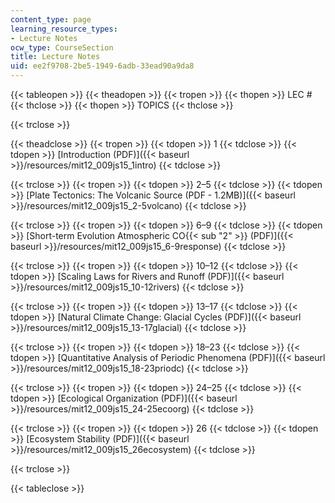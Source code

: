 ```yaml
---
content_type: page
learning_resource_types:
- Lecture Notes
ocw_type: CourseSection
title: Lecture Notes
uid: ee2f9708-2be5-1949-6adb-33ead90a9da8
---
```


{{< tableopen >}}
{{< theadopen >}}
{{< tropen >}}
{{< thopen >}}
LEC #
{{< thclose >}}
{{< thopen >}}
TOPICS
{{< thclose >}}

{{< trclose >}}

{{< theadclose >}}
{{< tropen >}}
{{< tdopen >}}
1
{{< tdclose >}}
{{< tdopen >}}
[Introduction (PDF)]({{< baseurl >}}/resources/mit12_009js15_1intro)
{{< tdclose >}}

{{< trclose >}}
{{< tropen >}}
{{< tdopen >}}
2–5
{{< tdclose >}}
{{< tdopen >}}
[Plate Tectonics: The Volcanic Source (PDF - 1.2MB)]({{< baseurl >}}/resources/mit12_009js15_2-5volcano)
{{< tdclose >}}

{{< trclose >}}
{{< tropen >}}
{{< tdopen >}}
6–9
{{< tdclose >}}
{{< tdopen >}}
[Short-term Evolution Atmospheric CO{{< sub "2" >}} (PDF)]({{< baseurl >}}/resources/mit12_009js15_6-9response)
{{< tdclose >}}

{{< trclose >}}
{{< tropen >}}
{{< tdopen >}}
10–12
{{< tdclose >}}
{{< tdopen >}}
[Scaling Laws for Rivers and Runoff (PDF)]({{< baseurl >}}/resources/mit12_009js15_10-12rivers)
{{< tdclose >}}

{{< trclose >}}
{{< tropen >}}
{{< tdopen >}}
13–17
{{< tdclose >}}
{{< tdopen >}}
[Natural Climate Change: Glacial Cycles (PDF)]({{< baseurl >}}/resources/mit12_009js15_13-17glacial)
{{< tdclose >}}

{{< trclose >}}
{{< tropen >}}
{{< tdopen >}}
18–23
{{< tdclose >}}
{{< tdopen >}}
[Quantitative Analysis of Periodic Phenomena (PDF)]({{< baseurl >}}/resources/mit12_009js15_18-23priodc)
{{< tdclose >}}

{{< trclose >}}
{{< tropen >}}
{{< tdopen >}}
24–25
{{< tdclose >}}
{{< tdopen >}}
[Ecological Organization (PDF)]({{< baseurl >}}/resources/mit12_009js15_24-25ecoorg)
{{< tdclose >}}

{{< trclose >}}
{{< tropen >}}
{{< tdopen >}}
26
{{< tdclose >}}
{{< tdopen >}}
[Ecosystem Stability (PDF)]({{< baseurl >}}/resources/mit12_009js15_26ecosystem)
{{< tdclose >}}

{{< trclose >}}

{{< tableclose >}}